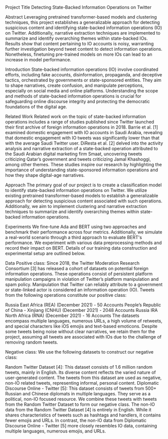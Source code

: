 
Project Title
Detecting State-Backed Information Operations on Twitter

Abstract
Leveraging pretrained transformer-based models and clustering techniques, this project establishes a generalizable approach for detecting suspicious content and identifying state-backed information operations (IO) on Twitter. Additionally, narrative extraction techniques are implemented to summarize and identify overarching themes within state-backed IOs. Results show that content pertaining to IO accounts is noisy, warranting further investigation beyond tweet content to detect information operations. Nonetheless, finetuning pre-trained models on more IOs can lead to an increase in model performance.

Introduction
State-backed information operations (IO) involve coordinated efforts, including fake accounts, disinformation, propaganda, and deceptive tactics, orchestrated by governments or state-sponsored entities. They aim to shape narratives, create confusion, and manipulate perceptions, especially on social media and online platforms. Understanding the scope and methods of state-backed information operations is crucial for safeguarding online discourse integrity and protecting the democratic foundations of the digital age.

Related Work
Related work on the topic of state-backed information operations includes a range of studies published since Twitter launched their first archive of foreign information operations in 2018. Barrie et al. [1] examined domestic engagement with IO accounts in Saudi Arabia, revealing that domestic engagement with IO tweets was significantly lower than that with the average Saudi Twitter user. DiResta et al. [2] delved into the activity analysis and narrative extraction of a state-backed operation attributed to the Saudi Arabian digital marketing firm Smaat, uncovering tweets criticizing Qatar’s government and tweets criticizing Jamal Khashoggi, among other themes. These studies inspire our research by highlighting the importance of understanding state-sponsored information operations and how they shape digital-age narratives.

Approach
The primary goal of our project is to create a classification model to identify state-backed information operations on Twitter. We utilize existing pretrained transformer-based models to establish a generalizable approach for detecting suspicious content associated with such operations. Additionally, we aim to implement clustering and narrative extraction techniques to summarize and identify overarching themes within state-backed information operations.

Experiments
We fine-tune Ada and BERT using two approaches and benchmark their performance across four metrics. Additionally, we simulate a real-world scenario through a third approach to evaluate BERT's performance. We experiment with various data preprocessing methods and record their impact on BERT. Details of our training data construction and experimental setup are outlined below.

Data
Positive class: Since 2018, the Twitter Moderation Research Consortium [3] has released a cohort of datasets on potential foreign information operations. These operations consist of persistent platform manipulation campaigns in violation of Twitter’s platform manipulation and spam policy. Manipulation that Twitter can reliably attribute to a government or state-linked actor is considered an information operation (IO). Tweets from the following operations constitute our positive class:

Russia East Africa (REA) (December 2021) - 50 Accounts
People’s Republic of China - Xinjiang (CNHU) (December 2021) - 2048 Accounts
Russia IRA North Africa (RNA) (December 2021) - 16 Accounts
The datasets encompass multiple languages, numerous URLs, a high volume of retweets, and special characters like iOS emojis and text-based emoticons. Despite some tweets being noise without clear narratives, we retain them for the project, assuming all tweets are associated with IOs due to the challenge of removing random tweets.

Negative class: We use the following datasets to construct our negative class:

Random Twitter Dataset [4]: This dataset consists of 1.6 million random tweets, mainly in English. Its diverse content reflects the varied nature of user-generated content. The tweets from this dataset are used as negative, non-IO related tweets, representing informal, personal content.
Diplomatic Discourse Online - Twitter [5]: This dataset consists of tweets from 500+ Russian and Chinese diplomats in multiple languages. They serve as a political, non-IO focused resource. We combine these tweets with tweets from the Random Twitter Dataset to form our negative class.
The non-IO data from the Random Twitter Dataset [4] is entirely in English. While it shares characteristics of tweets such as hashtags and handlers, it contains fewer emojis and URLs. In contrast, the non-IO data from Diplomatic Discourse Online - Twitter [5] more closely resembles IO data, containing multiple languages, numerous emojis, and URLs.
